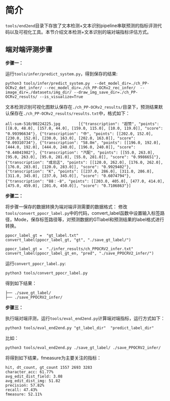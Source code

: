 
# 简介

`tools/end2end`目录下存放了文本检测+文本识别pipeline串联预测的指标评测代码以及可视化工具。本节介绍文本检测+文本识别的端对端指标评估方式。


## 端对端评测步骤

**步骤一：**

运行`tools/infer/predict_system.py`，得到保存的结果:

```
python3 tools/infer/predict_system.py  --det_model_dir=./ch_PP-OCRv2_det_infer/ --rec_model_dir=./ch_PP-OCRv2_rec_infer/  --image_dir=./datasets/img_dir/ --draw_img_save_dir=./ch_PP-OCRv2_results/ --is_visualize=True
```

文本检测识别可视化图默认保存在`./ch_PP-OCRv2_results/`目录下，预测结果默认保存在`./ch_PP-OCRv2_results/results.txt`中，格式如下：
```
all-sum-510/00224225.jpg        [{"transcription": "超赞", "points": [[8.0, 48.0], [157.0, 44.0], [159.0, 115.0], [10.0, 119.0]], "score": "0.99396634"}, {"transcription": "中", "points": [[202.0, 152.0], [230.0, 152.0], [230.0, 163.0], [202.0, 163.0]], "score": "0.09310734"}, {"transcription": "58.0m", "points": [[196.0, 192.0], [444.0, 192.0], [444.0, 240.0], [196.0, 240.0]], "score": "0.44041982"}, {"transcription": "汽配", "points": [[55.0, 263.0], [95.0, 263.0], [95.0, 281.0], [55.0, 281.0]], "score": "0.9986651"}, {"transcription": "成总店", "points": [[120.0, 262.0], [176.0, 262.0], [176.0, 283.0], [120.0, 283.0]], "score": "0.9929402"}, {"transcription": "K", "points": [[237.0, 286.0], [311.0, 286.0], [311.0, 345.0], [237.0, 345.0]], "score": "0.6074794"}, {"transcription": "88：-8", "points": [[203.0, 405.0], [477.0, 414.0], [475.0, 459.0], [201.0, 450.0]], "score": "0.7106863"}]
```


**步骤二：**

将步骤一保存的数据转换为端对端评测需要的数据格式：
修改 `tools/convert_ppocr_label.py`中的代码，convert_label函数中设置输入标签路径，Mode，保存标签路径等，对预测数据的GTlabel和预测结果的label格式进行转换。

```
ppocr_label_gt =  "gt_label.txt"
convert_label(ppocr_label_gt, "gt", "./save_gt_label/")

ppocr_label_gt =  "./infer_results/ch_PPOCRV2_infer.txt"
convert_label(ppocr_label_gt_en, "pred", "./save_PPOCRV2_infer/")
```

运行`convert_ppocr_label.py`:
```
python3 tools/convert_ppocr_label.py
```

得到如下结果：
```
├── ./save_gt_label/
├── ./save_PPOCRV2_infer/
```

**步骤三：**

执行端对端评测，运行`tools/eval_end2end.py`计算端对端指标，运行方式如下：

```
python3 tools/eval_end2end.py "gt_label_dir"  "predict_label_dir"
```

比如：

```
python3 tools/eval_end2end.py ./save_gt_label/ ./save_PPOCRV2_infer/
```
将得到如下结果，fmeasure为主要关注的指标：
```
hit, dt_count, gt_count 1557 2693 3283
character_acc: 61.77%
avg_edit_dist_field: 3.08
avg_edit_dist_img: 51.82
precision: 57.82%
recall: 47.43%
fmeasure: 52.11%
```
